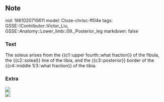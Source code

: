 ## Note
nid: 1661020710611
model: Cloze-chrisc-ff04e
tags: GSSE::!Contributor::Victor_Liu, GSSE::Anatomy::Lower_limb::09._Posterior_leg
markdown: false

### Text
The soleus arises from the {{c1::upper fourth::what fraction}} of the fibula, the {{c2::soleal}} line of the tibia, and the {{c3::posterior}} border of the {{c4::middle 1/3::what fraction}} of the tibia.

### Extra
<img src="paste-e817121832dd51cdf522f5c610fb6c26354dac47.jpg">
<div><img src=
"paste-aa03bff280826975d8be4850f694fb11eabf7895.jpg"></div>
